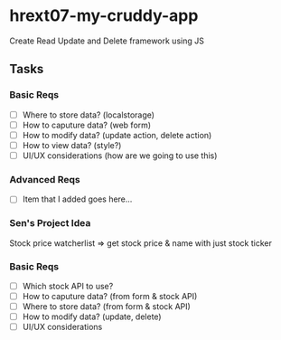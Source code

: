 # hrext07-my-cruddy-app
Create Read Update and Delete framework using JS


## Tasks

### Basic Reqs
- [ ] Where to store data? (localstorage)
- [ ] How to caputure data? (web form)
- [ ] How to modify data? (update action, delete action)
- [ ] How to view data? (style?)
- [ ] UI/UX considerations (how are we going to use this)

### Advanced Reqs
- [ ] Item that I added goes here...


### Sen's Project Idea
Stock price watcherlist
    => get stock price & name with just stock ticker

### Basic Reqs
- [ ] Which stock API to use?   
- [ ] How to caputure data?     (from form & stock API)
- [ ] Where to store data?      (from form & stock API)
- [ ] How to modify data?       (update, delete)
- [ ] UI/UX considerations